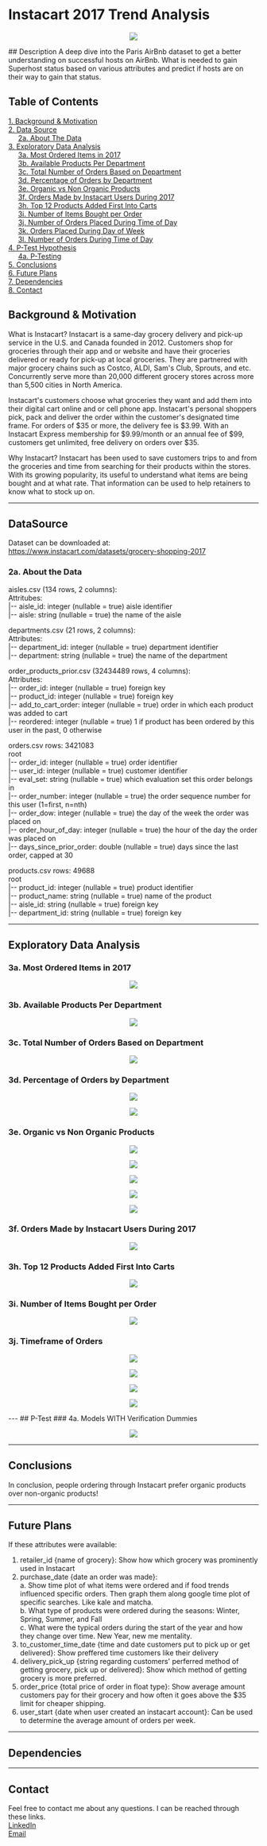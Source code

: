 # **Instacart 2017 Trend Analysis**  
<p align="center"><img src="Pictures/instacart-vector-logo.png"></p>
## Description  
A deep dive into the Paris AirBnb dataset to get a better understanding on successful hosts on AirBnb. What is needed to gain Superhost status based on various attributes and predict if hosts are on their way to gain that status. 

## Table of Contents
[1. Background & Motivation](#Background&Motivation)<br>
[2. Data Source](#DataSource)<br>
    &nbsp;&nbsp;&nbsp;&nbsp;&nbsp;[2a. About The Data](#data)<br>
[3. Exploratory Data Analysis](#EDA)<br>
    &nbsp;&nbsp;&nbsp;&nbsp;&nbsp;[3a. Most Ordered Items in 2017](#3a)<br>
    &nbsp;&nbsp;&nbsp;&nbsp;&nbsp;[3b. Available Products Per Department](#3b)<br>
    &nbsp;&nbsp;&nbsp;&nbsp;&nbsp;[3c. Total Number of Orders Based on Department](#3c)<br>
    &nbsp;&nbsp;&nbsp;&nbsp;&nbsp;[3d. Percentage of Orders by Department](#3d)<br>
    &nbsp;&nbsp;&nbsp;&nbsp;&nbsp;[3e. Organic vs Non Organic Products](#3e)<br>
    &nbsp;&nbsp;&nbsp;&nbsp;&nbsp;[3f. Orders Made by Instacart Users During 2017](#3f)<br>
    &nbsp;&nbsp;&nbsp;&nbsp;&nbsp;[3h. Top 12 Products Added First Into Carts](#3h)<br>
    &nbsp;&nbsp;&nbsp;&nbsp;&nbsp;[3i. Number of Items Bought per Order](#3i)<br>
    &nbsp;&nbsp;&nbsp;&nbsp;&nbsp;[3j. Number of Orders Placed During Time of Day](#3j)<br>
    &nbsp;&nbsp;&nbsp;&nbsp;&nbsp;[3k. Orders Placed During Day of Week](#3k)<br>
    &nbsp;&nbsp;&nbsp;&nbsp;&nbsp;[3l. Number of Orders During Time of Day](#3l)<br>
[4. P-Test Hypothesis](#Hypothesis)<br>
    &nbsp;&nbsp;&nbsp;&nbsp;&nbsp;[4a. P-Testing](#4a)<br>
[5. Conclusions](#Conclusions)<br>
[6. Future Plans](#FuturePlans)<br>
[7. Dependencies](#Dependencies)<br>
[8. Contact](#Contact)<br>

## <a id="Background&Motivation">Background & Motivation</a>
What is Instacart?
Instacart is a same-day grocery delivery and pick-up service in the U.S. and Canada founded in 2012. Customers shop for groceries through their app and or website and have their groceries delivered or ready for pick-up at local groceries. They are partnered with major grocery chains such as Costco, ALDI, Sam's Club, Sprouts, and etc. Concurrently serve more than 20,000 different grocery stores across more than 5,500 cities in North America.

Instacart's customers choose what groceries they want and add them into their digital cart online and or cell phone app. Instacart's personal shoppers pick, pack and deliver the order within the customer's designated time frame. For orders of $35 or more, the delivery fee is $3.99. With an Instacart Express membership for $9.99/month or an annual fee of $99, customers get unlimited, free delivery on orders over $35.

Why Instacart?
Instacart has been used to save customers trips to and from the groceries and time from searching for their products within the stores. With its growing popularity, its useful to understand what items are being bought and at what rate. That information can be used to help retainers to know what to stock up on. 

---
## <a id="DataSource">DataSource</a>
Dataset can be downloaded at: https://www.instacart.com/datasets/grocery-shopping-2017  

### <a id="data">2a. About the Data</a>
aisles.csv (134 rows, 2 columns):  
Attritubes:  
 |-- aisle_id: integer (nullable = true) aisle identifier  
 |-- aisle: string (nullable = true) the name of the aisle  

departments.csv (21 rows, 2 columns):  
Attributes:  
 |-- department_id: integer (nullable = true) department identifier  
 |-- department: string (nullable = true) the name of the department  

order_products_prior.csv (32434489 rows, 4 columns):  
Attributes:  
 |-- order_id: integer (nullable = true) foreign key  
 |-- product_id: integer (nullable = true) foreign key  
 |-- add_to_cart_order: integer (nullable = true) order in which each product was added to cart  
 |-- reordered: integer (nullable = true) 1 if product has been ordered by this user in the past, 0 otherwise  

orders.csv rows:  3421083  
root  
 |-- order_id: integer (nullable = true) order identifier  
 |-- user_id: integer (nullable = true) customer identifier  
 |-- eval_set: string (nullable = true) which evaluation set this order belongs in  
 |-- order_number: integer (nullable = true) the order sequence number for this user (1=first, n=nth)  
 |-- order_dow: integer (nullable = true) the day of the week the order was placed on  
 |-- order_hour_of_day: integer (nullable = true) the hour of the day the order was placed on  
 |-- days_since_prior_order: double (nullable = true) days since the last order, capped at 30  

products.csv rows:  49688  
root  
 |-- product_id: integer (nullable = true) product identifier  
 |-- product_name: string (nullable = true) name of the product  
 |-- aisle_id: string (nullable = true) foreign key  
 |-- department_id: string (nullable = true) foreign key  
 
---
## <a id="EDA">Exploratory Data Analysis</a>
### <a id="3a">3a. Most Ordered Items in 2017</a>

<p align="center"><img src="Graphs/1. 12 Most Ordered Items in 2017.png"></p>

### <a id="3b">3b. Available Products Per Department</a>

<p align="center"><img src="Graphs/2.Available products per dept.png"></p>

### <a id="3c">3c. Total Number of Orders Based on Department</a>

<p align="center"><img src="Graphs/3. Total Numbers of Orders based on Dept.png"></p>

### <a id="3d">3d. Percentage of Orders by Department</a>

<p align="center"><img src="Graphs/4. Percentage of orders by dept.png"></p>

<p align="center"><img src="Graphs/5. Most Popular Item Per Department.png"></p>

### <a id="3e">3e. Organic vs Non Organic Products</a>

<p align="center"><img src="Graphs/9. Number of Organic vs Non Organic.png"></p>
<p align="center"><img src="Graphs/11. Percentages of Organic vs Non Organic.png"></p>
<p align="center"><img src="Graphs/6. 12 Most Popular Organic Products.png"></p>
<p align="center"><img src="Graphs/7. 12 Most Popular Non Organic Products.png"></p>
<p align="center"><img src="Graphs/10. Amount of Unpopular Organic vs Non Organic Products.png"></p>

### <a id="3f">3f. Orders Made by Instacart Users During 2017</a>

<p align="center"><img src="AirBnb Capstone Graphs/5. Hist - Hosts vs Superhosts.png"></p>


### <a id="3h">3h. Top 12 Products Added First Into Carts</a>

<p align="center"><img src="Graphs/12. Orders Made by Instacart Users During 2017.png"></p>

### <a id="3i">3i. Number of Items Bought per Order</a>

<p align="center"><img src="Graphs/13. Number of Items Bought per Order.png"></p>

### <a id="3j">3j. Timeframe of Orders</a>

<p align="center"><img src="Graphs/14. Number of Orders During Time of Day.png"></p>
<p align="center"><img src="Graphs/15. Orders Placed During Day of Week.png"></p>
<p align="center"><img src="Graphs/16. Number of Orders During Time of Day.png"></p>
<p align="center"><img src="Graphs/17. Number of Orders During Time of Day.png"></p>
---
## <a id="Hypothesis">P-Test</a>
### <a id="4a">4a. Models WITH Verification Dummies</a>

<p align="center"><img src="AirBnb Capstone Graphs/6.1 ROC curve w verification dummies.png"></p>

---
## <a id="Conclusions">Conclusions</a>
In conclusion, people ordering through Instacart prefer organic products over non-organic products!

---
## <a id="FuturePlans">Future Plans</a>
If these attributes were available:  
1. retailer_id {name of grocery}: Show how which grocery was prominently used in Instacart  
2. purchase_date {date an order was made}:  
     a. Show time plot of what items were ordered and if food trends influenced specific orders. Then graph them along google time plot of specific searches. Like kale and matcha.  
     b. What type of products were ordered during the seasons: Winter, Spring, Summer, and Fall  
     c. What were the typical orders during the start of the year and how they change over time. New Year, new me mentality.  
3. to_customer_time_date {time and date customers put to pick up or get delivered}: Show preffered time customers like their delivery  
4. delivery_pick_up {string regarding customers' perferred method of getting grocery, pick up or delivered}: Show which method of getting grocery is more preferred.  
5. order_price {total price of order in float type}: Show average amount customers pay for their grocery and how often it goes above the $35 limit for cheaper shipping.  
6. user_start {date when user created an instacart account}: Can be used to determine the average amount of orders per week. 

---
## <a id="Dependencies">Dependencies</a> 

---
## <a id="Contact">Contact</a>
Feel free to contact me about any questions. I can be reached through these links.  
[LinkedIn](https://www.linkedin.com/in/winrichsy/)  
[Email](winrichsy@gmail.com)  
